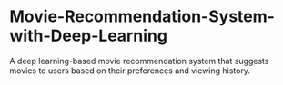 # Movie-Recommendation-System-with-Deep-Learning
A deep learning-based movie recommendation system that suggests movies to users based on their preferences and viewing history.
